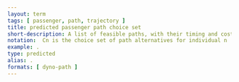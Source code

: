 ```yaml
---
layout: term
tags: [ passenger, path, trajectory ]
title: predicted passenger path choice set
short-description: A list of feasible paths, with their timing and costs, that the passenger considers taking for a specific trip. In some frameworks, hyperpaths can be used to create the path choice set.
notation:  Cn is the choice set of path alternatives for individual n
example: .
type: predicted
alias: .
formats: [ dyno-path ]
---
```

